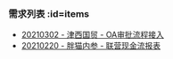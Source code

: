 ### 需求列表 :id=items

- [20210302 - 津西国贸 - OA审批流程接入](/work/damao/workflow/20210302_jxgm_oa)
- [20210220 - 胖猫内参 - 联营现金流报表](/work/damao/workflow/20210220_cash_ffo)